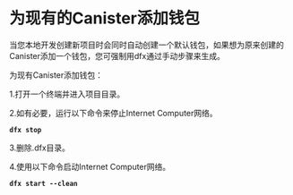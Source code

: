 # 为现有的Canister添加钱包

当您本地开发创建新项目时会同时自动创建一个默认钱包，如果想为原来创建的Canister添加一个钱包，您可强制用dfx通过手动步骤来生成。

为现有Canister添加钱包：

1.打开一个终端并进入项目目录。

2.如有必要，运行以下命令来停止Internet Computer网络。

**`dfx stop`**

3.删除.dfx目录。

4.使用以下命令启动Internet Computer网络。

**`dfx start --clean`**

###  <a id="reinstall-canister"></a>

